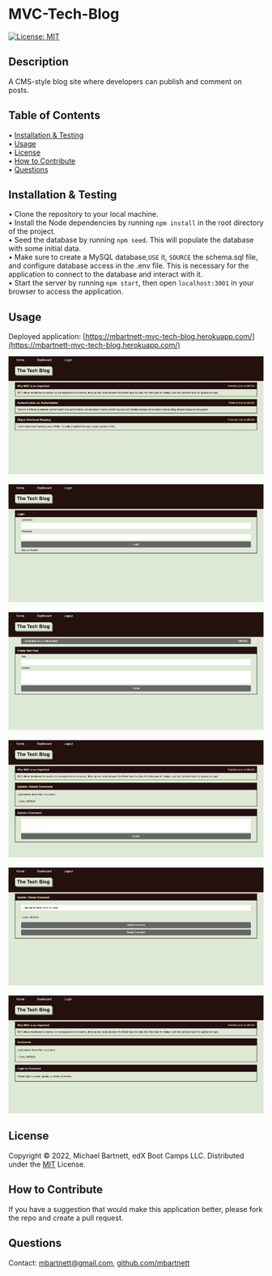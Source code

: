 # MVC-Tech-Blog

[![License: MIT](https://img.shields.io/badge/License-MIT-yellow.svg)](https://opensource.org/licenses/MIT)

## Description

A CMS-style blog site where developers can publish and comment on posts. 

## Table of Contents

&bull; [Installation & Testing](#installation--testing)<br>
&bull; [Usage](#usage)<br>
&bull; [License](#license)<br>
&bull; [How to Contribute](#how-to-contribute)<br>
&bull; [Questions](#questions)

## Installation & Testing

&bull; Clone the repository to your local machine.<br>
&bull; Install the Node dependencies by running `npm install` in the root directory of the project.<br>
&bull; Seed the database by running `npm seed`. This will populate the database with some initial data.<br>
&bull; Make sure to create a MySQL database,`USE` it, `SOURCE` the schema.sql file, and configure database access in the .env file. This is necessary for the application to connect to the database and interact with it.<br>
&bull; Start the server by running `npm start`, then open `localhost:3001` in your browser to access the application.

## Usage

Deployed application: [https://mbartnett-mvc-tech-blog.herokuapp.com/](https://mbartnett-mvc-tech-blog.herokuapp.com/)

![MVC Tech Blog](./public/Images/MVC-Tech-Blog.png)<br><br>
![MVC Tech Blog 2](./public/Images/MVC-Tech-Blog-2.png)<br><br>
![MVC Tech Blog 3](./public/Images/MVC-Tech-Blog-3.png)<br><br>
![MVC Tech Blog 4](./public/Images/MVC-Tech-Blog-4.png)<br><br>
![MVC Tech Blog 5](./public/Images/MVC-Tech-Blog-5.png)<br><br>
![MVC Tech Blog 6](./public/Images/MVC-Tech-Blog-6.png)

## License

Copyright © 2022, Michael Bartnett, edX Boot Camps LLC. Distributed under the [MIT](https://opensource.org/licenses/MIT) License.<br>

## How to Contribute

If you have a suggestion that would make this application better, please fork the repo and create a pull request.

## Questions

Contact: mbartnett@gmail.com, [github.com/mbartnett](https://github.com/mbartnett)    

